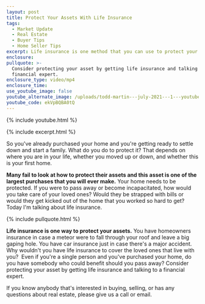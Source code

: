 ```yaml
---
layout: post
title: Protect Your Assets With Life Insurance
tags:
  - Market Update
  - Real Estate
  - Buyer Tips
  - Home Seller Tips
excerpt: Life insurance is one method that you can use to protect your assets.
enclosure:
pullquote: >-
  Consider protecting your asset by getting life insurance and talking to a
  financial expert. 
enclosure_type: video/mp4
enclosure_time:
use_youtube_image: false
youtube_alternate_image: /uploads/todd-martin---july-2021---1---youtube.jpeg
youtube_code: ekVpBQBA0tQ
---
```

{% include youtube.html %}

{% include excerpt.html %}

So you've already purchased your home and you're getting ready to settle down and start a family. What do you do to protect it? That depends on where you are in your life, whether you moved up or down, and whether this is your first home.

**Many fail to look at how to protect their assets and this asset is one of the largest purchases that you will ever make.** Your home needs to be protected. If you were to pass away or become incapacitated, how would you take care of your loved ones? Would they be strapped with bills or would they get kicked out of the home that you worked so hard to get? Today I'm talking about life insurance.

{% include pullquote.html %}

**Life insurance is one way to protect your assets.** You have homeowners insurance in case a meteor were to fall through your roof and leave a big gaping hole. You have car insurance just in case there's a major accident. Why wouldn't you have life insurance to cover the loved ones that live with you? &nbsp;Even if you're a single person and you've purchased your home, do you have somebody who could benefit should you pass away? Consider protecting your asset by getting life insurance and talking to a financial expert.&nbsp;

If you know anybody that's interested in buying, selling, or has any questions about real estate, please give us a call or email.
